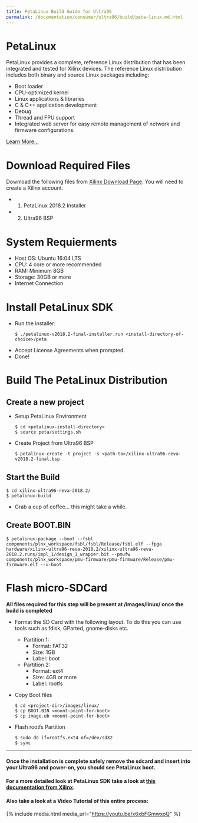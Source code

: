 ```yaml
---
title: PetaLinux Build Guide for Ultra96
permalink: /documentation/consumer/ultra96/build/peta-linux.md.html
---
```


# PetaLinux

PetaLinux provides a complete, reference Linux distribution that has been integrated and tested for Xilinx devices. The reference Linux distribution includes both binary and source Linux packages including:

- Boot loader
- CPU-optimized kernel
- Linux applications & libraries
- C & C++ application development
- Debug
- Thread and FPU support
- Integrated web server for easy remote management of network and firmware configurations.

[Learn More...](https://www.xilinx.com/products/design-tools/embedded-software/petalinux-sdk.html)

# Download Required Files

Download the following files from [Xilinx Download Page](https://www.xilinx.com/support/download/index.html/content/xilinx/en/downloadNav/embedded-design-tools.html). You will need to create a Xilinx account.

- 1) PetaLinux 2018.2 Installer
- 2) Ultra96 BSP

# System Requierments

- Host OS: Ubuntu 16:04 LTS
- CPU: 4 core or more recommended
- RAM: Minimum 8GB
- Storage: 30GB or more
- Internet Connection

# Install PetaLinux SDK

- Run the installer:
  ```
  $ ./petalinux-v2018.2-final-installer.run <install-directory-of-choice>/peta
  ```
- Accept License Agreements when prompted.
- Done!

# Build The PetaLinux Distribution

## Create a new project
- Setup PetaLinux Environment
  ```
  $ cd <petalinux-install-directory>
  $ source peta/settings.sh
  ```
- Create Project from Ultra96 BSP
  ```
  $ petalinux-create -t project -s <path-to>/xilinx-ultra96-reva-v2018.2-final.bsp
  ```

## Start the Build
```
$ cd xilinx-ultra96-reva-2018.2/
$ petalinux-build
```
- Grab a cup of coffee... this might take a while.

## Create BOOT.BIN

```
$ petalinux-package --boot --fsbl components/plnx_workspace/fsbl/fsbl/Release/fsbl.elf --fpga hardware/xilinx-ultra96-reva-2018.2/xilinx-ultra96-reva-2018.2.runs/impl_1/design_1_wrapper.bit --pmufw components/plnx_workspace/pmu-firmware/pmu-firmware/Release/pmu-firmware.elf --u-boot
```

# Flash micro-SDCard

**All files required for this step will be present at <project-dir>/images/linux/ once the build is completed**

- Format the SD Card with the following layout. To do this you can use tools such as fdisk, GParted, gnome-disks etc.
  - Partition 1:
    - Format: FAT32
    - Size: 1GB
    - Label: boot
  - Partition 2:
    - Format: ext4
    - Size: 4GB or more
    - Label: rootfs

- Copy Boot files
  ```
  $ cd <project-dir>/images/linux/
  $ cp BOOT.BIN <mount-point-for-boot>
  $ cp image.ub <mount-point-for-boot>
  ```
- Flash rootfs Partition
  ```
  $ sudo dd if=rootfs.ext4 of=/dev/sdX2
  $ sync
  ```

***

#### Once the installation is complete safely remove the sdcard and insert into your Ultra96 and power-on, you should see PetaLinux boot.

#### For a more detailed look at PetaLinux SDK take a look at [this documentation from Xilinx](https://www.xilinx.com/support/documentation/sw_manuals/xilinx2018_2/ug1144-petalinux-tools-reference-guide.pdf).

#### Also take a look at a Video Tutorial of this entire process:

{% include media.html media_url="https://youtu.be/x6xbFGmwxoQ" %}
